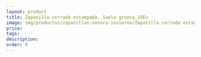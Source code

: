 ```yaml
---
layout: product
title: Zapatilla cerrada estampada. Suela gruesa_15Eu
image: img/productos/zapatillas-senora-invierno/Zapatilla cerrada estampada. Suela gruesa_15Eu.webp
price: 
tags: 
description: 
order: 0
---
```

